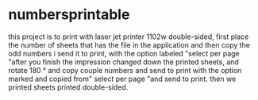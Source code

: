 # numbersprintable
this project is to print with laser jet printer 1102w double-sided, first place the number of sheets that has the file in the application and then copy the odd numbers i send it to print, with the option labeled "select per page "after you finish the impression changed down the printed sheets, and rotate 180 ° and copy couple numbers and send to print with the option marked and copied from" select per page "and send to print. then we printed sheets printed double-sided.
